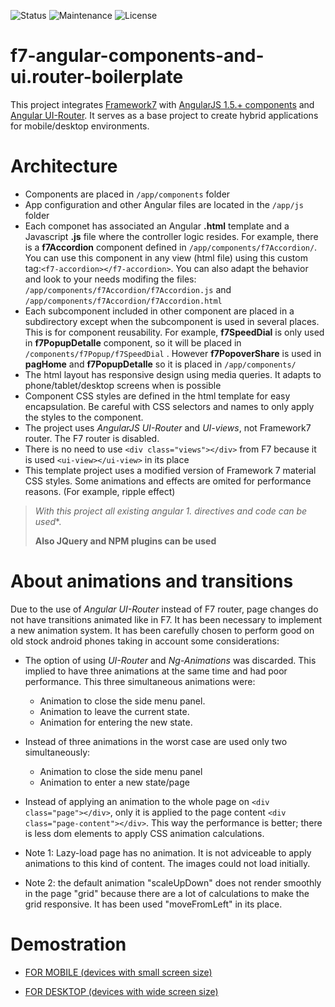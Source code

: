 ![Status](https://img.shields.io/badge/status-ok-green.svg) ![Maintenance](https://img.shields.io/maintenance/yes/2016.svg?maxAge=2592000) ![License](https://img.shields.io/dub/l/vibe-d.svg?maxAge=2592000)



# f7-angular-components-and-ui.router-boilerplate

This project integrates [Framework7](http://framework7.io) with [AngularJS 1.5.+ components]() and [Angular UI-Router](https://angular-ui.github.io/ui-router/site/#/api/ui.router). It serves as a base project to create hybrid applications for mobile/desktop environments.

# Architecture

- Components are placed in `/app/components` folder
- App configuration and other Angular files are located in the `/app/js` folder
- Each componet has associated an Angular **.html** template and a Javascript **.js** file where the controller logic resides. For example, there is a **f7Accordion** component defined in `/app/components/f7Accordion/`. You can use this component in any view (html file) using this custom tag:`<f7-accordion></f7-accordion>`. You can also adapt the behavior and look to your needs modifing the files: `/app/components/f7Accordion/f7Accordion.js` and `/app/components/f7Accordion/f7Accordion.html`
- Each subcomponent included in other component are placed in a subdirectory except when the subcomponent is used in several places. This is for component reusability. For example, **f7SpeedDial** is only used in **f7PopupDetalle** component, so it will be placed in `/components/f7Popup/f7SpeedDial` . However **f7PopoverShare** is used in **pagHome** and **f7PopupDetalle** so it is placed in `/app/components/`
- The html layout has responsive design using media queries. It adapts to phone/tablet/desktop screens when is possible
- Component CSS styles are defined in the html template for easy encapsulation. Be careful with CSS selectors and names to only apply the styles to the component.
- The project uses *AngularJS UI-Router* and *UI-views*, not Framework7 router. The F7 router is disabled.
- There is no need to use `<div class="views"></div>` from F7 because it is used `<ui-view></ui-view>` in its place
- This template project uses a modified version of Framework 7 material CSS styles. Some animations and effects are omited for performance reasons. (For example, ripple effect)




>**With this project all existing angular 1.* directives and code can be used**. 
>
>**Also JQuery and NPM plugins can be used**



# About animations and transitions

Due to the use of *Angular UI-Router* instead of F7 router, page changes do not have transitions animated like in F7. It has been necessary to implement a new animation system. It has been carefully chosen to perform good on old stock android phones taking in account some considerations:

- The option of using *UI-Router* and *Ng-Animations* was discarded. This implied to have three animations at the same time and had poor performance.  This three simultaneous animations were: 
  - Animation to close the side menu panel.
  - Animation to leave the current state.
  - Animation for entering the new state.
- Instead of three animations in the worst case are used only two simultaneously:
  - Animation to close the side menu panel
  - Animation to enter a new state/page




- Instead of applying an animation to the whole page on `<div class="page"></div>`, only it is applied to the page content `<div class="page-content"></div>`. This way the performance is better; there is less dom elements to apply CSS animation calculations.
- Note 1: Lazy-load page has no animation. It is not adviceable to apply animations to this kind of content. The images could not load initially.
- Note 2: the default animation "scaleUpDown" does not render smoothly in the page "grid" because there are a lot of calculations to make the grid responsive. It has been used "moveFromLeft" in its place.



# Demostration


- [FOR MOBILE (devices with small screen size)](https://yagolopez.github.io/f7-angular-components-and-ui.router/#/)

- [FOR DESKTOP (devices with wide screen size)](http://mobiletest.me/htc_one_m7/5189093)
